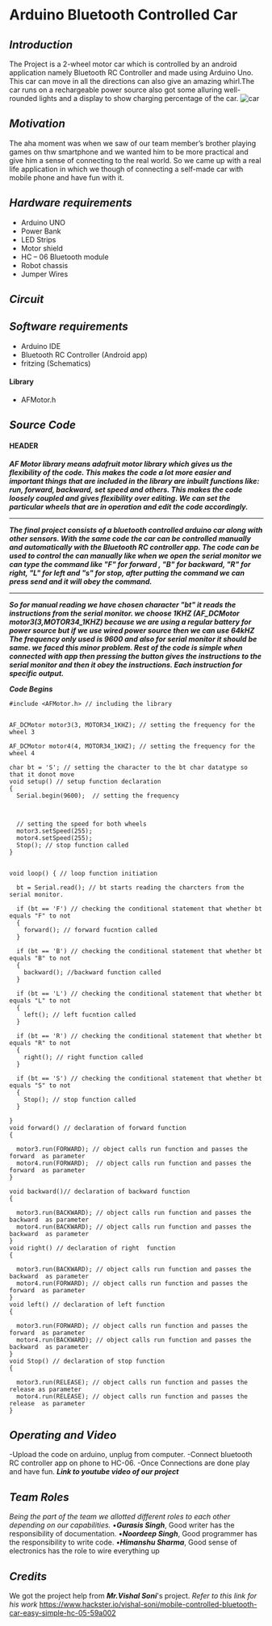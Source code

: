 # Arduino Bluetooth Controlled Car  
## *Introduction*
The Project is a 2-wheel motor car which is controlled by an android application namely Bluetooth RC Controller and made using Arduino Uno. This car can move in all the directions can also give an amazing whirl.The car runs on a rechargeable power source also got some alluring well-rounded lights and a display to show charging percentage of the car. 
![car](https://user-images.githubusercontent.com/79688020/114798629-019f5e00-9d53-11eb-974f-8733bfa60182.jpg)
## *Motivation*
The aha moment was when we saw of our team member’s  brother playing games on thw smartphone and we wanted him to be more practical and give him a sense of connecting to the real world. So we came up with a real life application in which we though of connecting a self-made car with mobile phone and have fun with it.

## *Hardware requirements*
-	Arduino UNO
-	Power Bank
-	LED Strips
-	Motor shield
-	HC – 06 Bluetooth module
-	Robot chassis
-	Jumper Wires
	
## *Circuit* 

## *Software requirements*
- Arduino IDE
- Bluetooth RC Controller (Android app)
- fritzing (Schematics)
#### Library
- AFMotor.h
## *Source Code*
#### HEADER
***AF Motor library  means adafruit motor library which gives us the flexibility of the code. This makes the code a lot more easier and important things that are
   included in the library are inbuilt functions like:
   run, forward, backward, set speed and others.
   This makes the code loosely coupled and gives flexibility over editing. We can set the particular wheels that are in operation and edit the code accordingly.***
*******************************************************************************************************************************************************************
***The final project consists of a bluetooth controlled arduino car along with other sensors. With the same code the car can be controlled manually and
   automatically with the Bluetooth RC controller app. The code can be used to control the can manually like when we open the serial monitor we can type the command like
   "F" for forward , "B" for backward, "R" for right, "L" for left and "s" for stop, after putting the command we can press send and it will obey the command.***
*******************************************************************************************************************************************************************
  ***So for manual reading we have chosen character "bt" it reads the instructions from the serial monitor.
     we choose 1KHZ (AF_DCMotor motor3(3,MOTOR34_1KHZ) because we are using a regular battery for power source but if we use wired power source then we can use 64kHZ
     The frequency only used  is 9600 and also for serial monitor it should be same. we faced this minor problem.
     Rest of the code is simple when connected with app then pressing the button gives the instructions to the serial monitor and then it obey the instructions. Each
     instruction for specific output.***

 ***Code Begins***
```
#include <AFMotor.h> // including the library


AF_DCMotor motor3(3, MOTOR34_1KHZ); // setting the frequency for the wheel 3

AF_DCMotor motor4(4, MOTOR34_1KHZ); // setting the frequency for the wheel 4

char bt = 'S'; // setting the character to the bt char datatype so that it donot move
void setup() // setup function declaration
{
  Serial.begin(9600);  // setting the frequency



  // setting the speed for both wheels
  motor3.setSpeed(255);
  motor4.setSpeed(255);
  Stop(); // stop function called
}


void loop() { // loop function initiation

  bt = Serial.read(); // bt starts reading the charcters from the serial monitor.

  if (bt == 'F') // checking the conditional statement that whether bt equals "F" to not
  {
    forward(); // forward fucntion called 
  }

  if (bt == 'B') // checking the conditional statement that whether bt equals "B" to not
  {
    backward(); //backward function called 
  }

  if (bt == 'L') // checking the conditional statement that whether bt equals "L" to not
  {
    left(); // left fucntion called 
  }

  if (bt == 'R') // checking the conditional statement that whether bt equals "R" to not
  {
    right(); // right function called 
  }

  if (bt == 'S') // checking the conditional statement that whether bt equals "S" to not
  {
    Stop(); // stop function called 
  }

}
void forward() // declaration of forward function 
{

  motor3.run(FORWARD); // object calls run function and passes the forward  as parameter 
  motor4.run(FORWARD);  // object calls run function and passes the forward  as parameter 
}

void backward()// declaration of backward function 
{

  motor3.run(BACKWARD); // object calls run function and passes the backward  as parameter 
  motor4.run(BACKWARD); // object calls run function and passes the backward  as parameter 
}
void right() // declaration of right  function 
{

  motor3.run(BACKWARD); // object calls run function and passes the backward  as parameter 
  motor4.run(FORWARD); // object calls run function and passes the forward  as parameter 
}
void left() // declaration of left function 
{

  motor3.run(FORWARD); // object calls run function and passes the forward  as parameter 
  motor4.run(BACKWARD); // object calls run function and passes the backward  as parameter 
}
void Stop() // declaration of stop function 
{

  motor3.run(RELEASE); // object calls run function and passes the release as parameter 
  motor4.run(RELEASE); // object calls run function and passes the release  as parameter 
}
```
## *Operating and Video*
-Upload the code on arduino, unplug from computer. 
-Connect bluetooth RC controller app on phone to HC-06.
-Once Connections are done play and have fun.
***Link to youtube video of our project***
## *Team Roles*
*Being the part of the team we allotted different roles to each other depending on our capabilities.* 
•***Gurasis Singh***, Good writer has the responsibility of documentation. 
•***Noordeep Singh***, Good programmer has the responsibility to write code. 
•***Himanshu Sharma***, Good sense of electronics has the role to wire everything up
## ***Credits***
We got the project help from ***Mr.Vishal Soni***'s project.
*Refer to this link for his work* https://www.hackster.io/vishal-soni/mobile-controlled-bluetooth-car-easy-simple-hc-05-59a002
